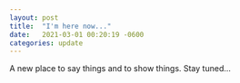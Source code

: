 ```yaml
---
layout: post
title:  "I'm here now..."
date:   2021-03-01 00:20:19 -0600
categories: update
---
```

A new place to say things and to show things.
Stay tuned...
